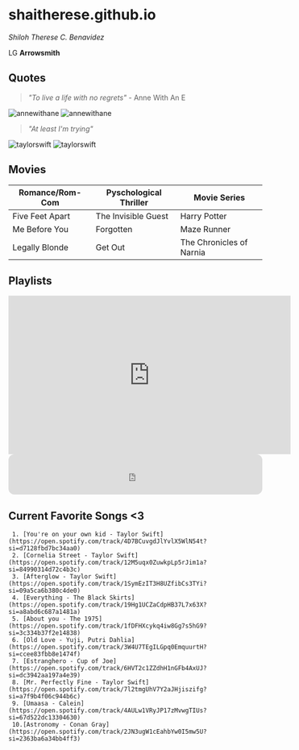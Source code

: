 # shaitherese.github.io
*Shiloh Therese C. Benavidez*

LG **Arrowsmith**

## Quotes
 >*"To live a life with no regrets"* - Anne With An E

![annewithane](https://64.media.tumblr.com/38fa9b5216477eb6b9dfc215fab2ace6/882779b1ff4b2485-8b/s540x810/403906b46764cde32ab6e83075a3df1f0f732459.pnj)
![annewithane](https://64.media.tumblr.com/0bc407c834a1d9559be10d6ea5af2219/e297a64213eb837c-2d/s540x810/470303b50b117fe5d4da46a9231e68f8de1381ee.pnj)

>*"At least I'm trying"*

![taylorswift](https://64.media.tumblr.com/3ea82798f55fb5966e8dae3c4cbf62df/5164661fc540c917-7c/s540x810/8a9f9cac1355e0ec225240240f75fdf4ac5bc5e0.jpg)
![taylorswift](https://64.media.tumblr.com/8801ba10f41ad4026567fb9dc60d6c8e/306fb305afa94638-66/s540x810/dce5f192d139d2612ab1465daca13fe4bdfd213b.jpg)

## Movies
|   Romance/Rom-Com   |   Pyschological Thriller   |         Movie Series        | 
|---------------------|----------------------------|-----------------------------|
|   Five Feet Apart   |    The Invisible Guest     |         Harry Potter        |
|    Me Before You    |         Forgotten          |          Maze Runner        |
|    Legally Blonde   |          Get Out           |   The Chronicles of Narnia  |


## Playlists 
<iframe width="560" height="315" src="https://www.youtube.com/embed/hS4akr_fcZU" title="YouTube video player" frameborder="0" allow="accelerometer; autoplay; clipboard-write; encrypted-media; gyroscope; picture-in-picture; web-share" allowfullscreen></iframe>
<iframe style="border-radius:12px" src="https://open.spotify.com/embed/playlist/3RNjUvCQCeafp1xCovSsjJ?utm_source=generator" width="100%" height="80" frameBorder="0" allowfullscreen="" allow="autoplay; clipboard-write; encrypted-media; fullscreen; picture-in-picture" loading="lazy"></iframe>

## Current Favorite Songs <3 
     1. [You're on your own kid - Taylor Swift](https://open.spotify.com/track/4D7BCuvgdJlYvlX5WlN54t?si=d7128fbd7bc34aa0)
     2. [Cornelia Street - Taylor Swift](https://open.spotify.com/track/12M5uqx0ZuwkpLp5rJim1a?si=84990314d72c4b3c)
     3. [Afterglow - Taylor Swift](https://open.spotify.com/track/1SymEzIT3H8UZfibCs3TYi?si=09a5ca6b380c4de0)
     4. [Everything - The Black Skirts](https://open.spotify.com/track/19Hg1UCZaCdpHB37L7x63X?si=a8abd6c687a1481a)
     5. [About you - The 1975](https://open.spotify.com/track/1fDFHXcykq4iw8Gg7s5hG9?si=3c334b37f2e14838)
     6. [Old Love - Yuji, Putri Dahlia](https://open.spotify.com/track/3W4U7TEgILGpq0EmquurtH?si=ccee83fbb8e1474f)
     7. [Estranghero - Cup of Joe](https://open.spotify.com/track/6HVT2c1ZZdhH1nGFb4AxUJ?si=dc3942aa197a4e39)
     8. [Mr. Perfectly Fine - Taylor Swift](https://open.spotify.com/track/7l2tmgUhV7Y2aJHjiszifg?si=a7f9b4f06c944b6c)
     9. [Umaasa - Calein](https://open.spotify.com/track/4AULw1VRyJP17zMvwgTIUs?si=67d522dc13304630)
     10.[Astronomy - Conan Gray](https://open.spotify.com/track/2JN3ugW1cEahbYw0I5mw5U?si=2363ba6a34bb4ff3)
  

